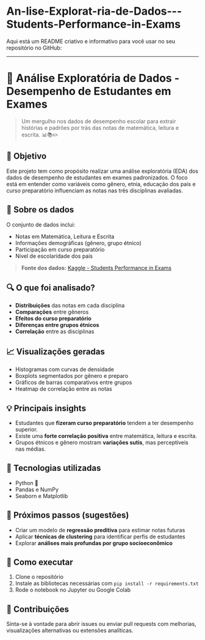 # An-lise-Explorat-ria-de-Dados---Students-Performance-in-Exams

Aqui está um README criativo e informativo para você usar no seu repositório no GitHub:

---

# 🧪 Análise Exploratória de Dados - Desempenho de Estudantes em Exames

> Um mergulho nos dados de desempenho escolar para extrair histórias e padrões por trás das notas de matemática, leitura e escrita. 📊📚✏️

## 🎯 Objetivo

Este projeto tem como propósito realizar uma análise exploratória (EDA) dos dados de desempenho de estudantes em exames padronizados. 
O foco está em entender como variáveis como gênero, etnia, educação dos pais e curso preparatório influenciam as notas nas três disciplinas avaliadas.

## 🧩 Sobre os dados

O conjunto de dados inclui:

* Notas em Matemática, Leitura e Escrita
* Informações demográficas (gênero, grupo étnico)
* Participação em curso preparatório
* Nível de escolaridade dos pais

> **Fonte dos dados:** [Kaggle - Students Performance in Exams](https://www.kaggle.com/datasets/spscientist/students-performance-in-exams)

## 🔍 O que foi analisado?

* **Distribuições** das notas em cada disciplina
* **Comparações** entre gêneros
* **Efeitos do curso preparatório**
* **Diferenças entre grupos étnicos**
* **Correlação** entre as disciplinas

## 📈 Visualizações geradas

* Histogramas com curvas de densidade
* Boxplots segmentados por gênero e preparo
* Gráficos de barras comparativos entre grupos
* Heatmap de correlação entre as notas

## 💡 Principais insights

* Estudantes que **fizeram curso preparatório** tendem a ter desempenho superior.
* Existe uma **forte correlação positiva** entre matemática, leitura e escrita.
* Grupos étnicos e gênero mostram **variações sutis**, mas perceptíveis nas médias.

## 🔧 Tecnologias utilizadas

* Python 🐍
* Pandas e NumPy
* Seaborn e Matplotlib

## 🧠 Próximos passos (sugestões)

* Criar um modelo de **regressão preditiva** para estimar notas futuras
* Aplicar **técnicas de clustering** para identificar perfis de estudantes
* Explorar **análises mais profundas por grupo socioeconômico**

## 🚀 Como executar

1. Clone o repositório
2. Instale as bibliotecas necessárias com `pip install -r requirements.txt`
3. Rode o notebook no Jupyter ou Google Colab

## 🤝 Contribuições

Sinta-se à vontade para abrir issues ou enviar pull requests com melhorias, visualizações alternativas ou extensões analíticas.
